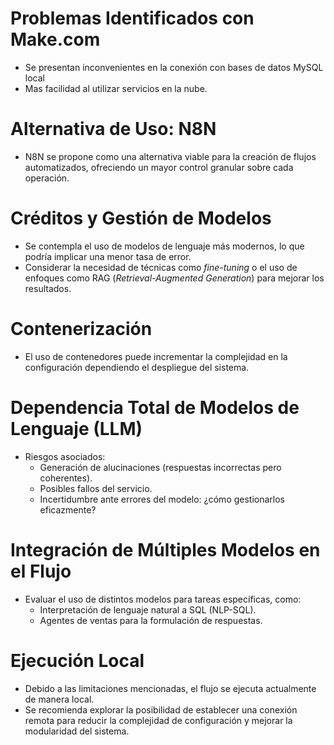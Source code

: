 # Problemas Identificados con Make.com

- Se presentan inconvenientes en la conexión con bases de datos MySQL local
- Mas facilidad al utilizar servicios en la nube.

# Alternativa de Uso: N8N

- N8N se propone como una alternativa viable para la creación de flujos automatizados, ofreciendo un mayor control granular sobre cada operación.

# Créditos y Gestión de Modelos

- Se contempla el uso de modelos de lenguaje más modernos, lo que podría implicar una menor tasa de error.
- Considerar la necesidad de técnicas como *fine-tuning* o el uso de enfoques como RAG (*Retrieval-Augmented Generation*) para mejorar los resultados.

# Contenerización

- El uso de contenedores puede incrementar la complejidad en la configuración dependiendo el despliegue del sistema.

# Dependencia Total de Modelos de Lenguaje (LLM)

- Riesgos asociados:
  - Generación de alucinaciones (respuestas incorrectas pero coherentes).
  - Posibles fallos del servicio.
  - Incertidumbre ante errores del modelo: ¿cómo gestionarlos eficazmente?

# Integración de Múltiples Modelos en el Flujo

- Evaluar el uso de distintos modelos para tareas específicas, como:
  - Interpretación de lenguaje natural a SQL (NLP-SQL).
  - Agentes de ventas para la formulación de respuestas.

# Ejecución Local

- Debido a las limitaciones mencionadas, el flujo se ejecuta actualmente de manera local.
- Se recomienda explorar la posibilidad de establecer una conexión remota para reducir la complejidad de configuración y mejorar la modularidad del sistema.

